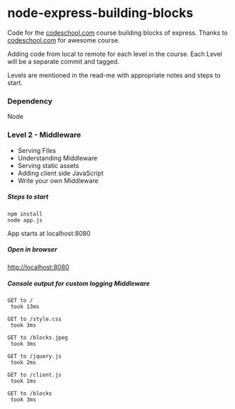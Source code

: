 # node-express-building-blocks
Code for the [codeschool.com](http://codeschool.com) course building blocks of express.
Thanks to [codeschool.com](http://codeschool.com) for awesome course.

Adding code from local to remote for each level in the course. Each Level will be a separate commit and tagged.

Levels are mentioned in the read-me with appropriate notes and steps to start.

### Dependency
Node

### Level 2 - Middleware
- Serving Files
- Understanding Middleware
- Serving static assets
- Adding client side JavaScript
- Write your own Middleware

##### Steps to start
```
npm install
node app.js
```
App starts at localhost:8080

##### Open in browser
[http://localhost:8080](http://localhost:8080)

##### Console output for custom logging Middleware

```
GET to /
 took 13ms

GET to /style.css
 took 3ms

GET to /blocks.jpeg
 took 3ms

GET to /jquery.js
 took 2ms

GET to /client.js
 took 1ms

GET to /blocks
 took 3ms
```

